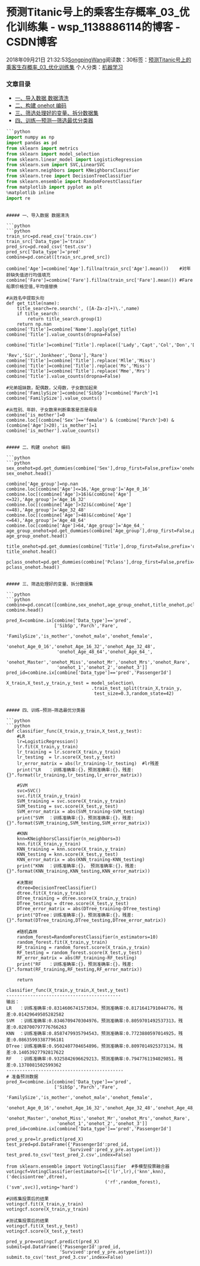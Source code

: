 # 预测Titanic号上的乘客生存概率_03_优化训练集 - wsp_1138886114的博客 - CSDN博客





2018年09月21日 21:32:53[SongpingWang](https://me.csdn.net/wsp_1138886114)阅读数：30标签：[预测Titanic号上的乘客生存概率_03_优化训练集](https://so.csdn.net/so/search/s.do?q=预测Titanic号上的乘客生存概率_03_优化训练集&t=blog)
个人分类：[机器学习](https://blog.csdn.net/wsp_1138886114/article/category/7692618)












### 文章目录
- [一、导入数据 数据清洗](#__15)
- [二、构建 onehot 编码](#_onehot__51)
- [三、筛选处理好的变量、拆分数据集](#_71)
- [四、训练—预测—筛选最优分类器](#_89)




```python
```python
import numpy as np
import pandas as pd
from sklearn import metrics
from sklearn import model_selection
from sklearn.linear_model import LogisticRegression
from sklearn.svm import SVC,LinearSVC
from sklearn.neighbors import KNeighborsClassifier
from sklearn.tree import DecisionTreeClassifier
from sklearn.ensemble import RandomForestClassifier
from matplotlib import pyplot as plt
%matplotlib inline
import re
```
```

##### 一、导入数据 数据清洗

```python
```python
train_src=pd.read_csv('train.csv')
train_src['Data_type']='train'
pred_src=pd.read_csv('test.csv')
pred_src['Data_type']='pred'
combine=pd.concat([train_src,pred_src]) 

combine['Age']=combine['Age'].fillna(train_src['Age'].mean())    #对年龄缺失值进行均值填充
combine['Fare']=combine['Fare'].fillna(train_src['Fare'].mean()) #Fare船票价格空值,平均值替换 

#从姓名中提取头衔
def get_title(name):
    title_search=re.search(', ([A-Za-z]+)\.',name)
    if title_search:
        return title_search.group(1)
    return np.nan
combine['Title']=combine['Name'].apply(get_title)
combine['Title'].value_counts(dropna=False) 

combine['Title']=combine['Title'].replace(['Lady','Capt','Col','Don','Dr','Major',
                                           'Rev','Sir','Jonkheer','Dona'],'Rare')
combine['Title']=combine['Title'].replace('Mlle','Miss')
combine['Title']=combine['Title'].replace('Ms','Miss')
combine['Title']=combine['Title'].replace('Mme','Mrs')
combine['Title'].value_counts(dropna=False) 

#兄弟姐妹数，配偶数，父母数，子女数加起来
combine['FamilySize']=combine['SibSp']+combine['Parch']+1
combine['FamilySize'].value_counts() 

#从性别、年龄、子女数来判断乘客是否是母亲
combine['is_mother']=0
combine.loc[(combine['Sex']=='female') & (combine['Parch']>0) & (combine['Age']>20),'is_mother']=1
combine['is_mother'].value_counts()
```
```

##### 二、构建 onehot 编码

```python
```python
sex_onehot=pd.get_dummies(combine['Sex'],drop_first=False,prefix='onehot')
sex_onehot.head() 

combine['Age_group']=np.nan
combine.loc[combine['Age']<=16,'Age_group']='Age_0_16'
combine.loc[(combine['Age']>16)&(combine['Age']<=32),'Age_group']='Age_16_32'
combine.loc[(combine['Age']>32)&(combine['Age']<=48),'Age_group']='Age_32_48'
combine.loc[(combine['Age']>48)&(combine['Age']<=64),'Age_group']='Age_48_64'
combine.loc[combine['Age']>64,'Age_group']='Age_64_'
age_group_onehot=pd.get_dummies(combine['Age_group'],drop_first=False,prefix='onehot')
age_group_onehot.head() 

title_onehot=pd.get_dummies(combine['Title'],drop_first=False,prefix='onehot')
title_onehot.head()

pclass_onehot=pd.get_dummies(combine['Pclass'],drop_first=False,prefix='onehot')
pclass_onehot.head()
```
```

##### 三、筛选处理好的变量、拆分数据集

```python
```python
combine=pd.concat([combine,sex_onehot,age_group_onehot,title_onehot,pclass_onehot],axis=1)
combine.head() 

pred_X=combine.ix[combine['Data_type']=='pred',
                  ['SibSp','Parch','Fare',
                   'FamilySize','is_mother','onehot_male','onehot_female',
                   'onehot_Age_0_16','onehot_Age_16_32','onehot_Age_32_48',
                   'onehot_Age_48_64','onehot_Age_64_',
                   'onehot_Master','onehot_Miss','onehot_Mr','onehot_Mrs','onehot_Rare',
                   'onehot_1','onehot_2','onehot_3']]
pred_id=combine.ix[combine['Data_type']=='pred','PassengerId']

X_train,X_test,y_train,y_test = model_selection\
                                .train_test_split(train_X,train_y, 
                                 test_size=0.3,random_state=42)
```
```

##### 四、训练—预测—筛选最优分类器

```python
```python
def classifier_func(X_train,y_train,X_test,y_test):
    #LR
    lr=LogisticRegression()
    lr.fit(X_train,y_train)
    lr_training = lr.score(X_train,y_train)
    lr_testing  = lr.score(X_test,y_test) 
    lr_error_matrix = abs(lr_training-lr_testing)  #lr残差
    print("LR   ：训练准确率:{}，预测准确率:{}，残差:{}".format(lr_training,lr_testing,lr_error_matrix))

    #SVM
    svc=SVC()
    svc.fit(X_train,y_train)
    SVM_training = svc.score(X_train,y_train) 
    SVM_testing = svc.score(X_test,y_test) 
    SVM_error_matrix = abs(SVM_training-SVM_testing) 
    print("SVM  ：训练准确率:{}，预测准确率:{}，残差:{}".format(SVM_training,SVM_testing,SVM_error_matrix))

    #KNN
    knn=KNeighborsClassifier(n_neighbors=3)
    knn.fit(X_train,y_train)
    KNN_training = knn.score(X_train,y_train)
    KNN_testing = knn.score(X_test,y_test) 
    KNN_error_matrix = abs(KNN_training-KNN_testing)
    print("KNN  ：训练准确率:{}， 预测准确率:{}，残差:{}".format(KNN_training,KNN_testing,KNN_error_matrix))

    #决策树
    dtree=DecisionTreeClassifier()
    dtree.fit(X_train,y_train)
    DTree_training = dtree.score(X_train,y_train)
    DTree_testing = dtree.score(X_test,y_test) 
    DTree_error_matrix = abs(DTree_training-DTree_testing)
    print("DTree：训练准确率:{}，预测准确率:{}，残差:{}".format(DTree_training,DTree_testing,DTree_error_matrix))

    #随机森林
    random_forest=RandomForestClassifier(n_estimators=10)
    random_forest.fit(X_train,y_train)
    RF_training = random_forest.score(X_train,y_train) 
    RF_testing = random_forest.score(X_test,y_test)
    RF_error_matrix = abs(RF_training-RF_testing)
    print("RF   ：训练准确率:{}，预测准确率:{}，残差:{}".format(RF_training,RF_testing,RF_error_matrix))

    return 

classifier_func(X_train,y_train,X_test,y_test)  
-------------------------------------------
输出：
LR   ：训练准确率:0.8314606741573034，预测准确率:0.8171641791044776，残差:0.01429649505282582
SVM  ：训练准确率:0.8346709470304976，预测准确率:0.8059701492537313，残差:0.028700797776766263
KNN  ：训练准确率:0.8587479935794543，预测准确率:0.7723880597014925，残差:0.08635993387796181
DTree：训练准确率:0.9502407704654896，预测准确率:0.8097014925373134，残差:0.14053927792817622
RF   ：训练准确率:0.9325842696629213，预测准确率:0.7947761194029851，残差:0.1378081502599362 
--------------------------------------------
# 准备预测数据
pred_X=combine.ix[combine['Data_type']=='pred',
                  ['SibSp','Parch','Fare',
                   'FamilySize','is_mother','onehot_male','onehot_female',
                   'onehot_Age_0_16','onehot_Age_16_32','onehot_Age_32_48','onehot_Age_48_64','onehot_Age_64_',
                   'onehot_Master','onehot_Miss','onehot_Mr','onehot_Mrs','onehot_Rare',
                   'onehot_1','onehot_2','onehot_3']]
pred_id=combine.ix[combine['Data_type']=='pred','PassengerId'] 

pred_y_pre=lr.predict(pred_X)
test_pred=pd.DataFrame({'PassengerId':pred_id,
                       'Survived':pred_y_pre.astype(int)})
test_pred.to_csv('test_pred_2.csv',index=False)

from sklearn.ensemble import VotingClassifier  #多模型投票融合器
votingcf=VotingClassifier(estimators=[('lr',lr),('knn',knn),('decisiontree',dtree),
                                     ('rf',random_forest),('svm',svc)],voting='hard') 
                                     
#训练集投票后的结果
votingcf.fit(X_train,y_train)
votingcf.score(X_train,y_train)  

#测试集投票后的结果
votingcf.fit(X_test,y_test)
votingcf.score(X_test,y_test) 

pred_y_pre=votingcf.predict(pred_X)
submit=pd.DataFrame({'PassengerId':pred_id,
                    'Survived':pred_y_pre.astype(int)})
submit.to_csv('test_pred_3.csv',index=False)
```
```




